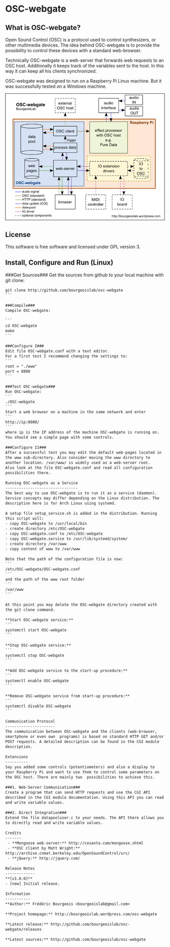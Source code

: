 OSC-webgate
===========

What is OSC-webgate?
--------------------
Open Sound Control (OSC) is a protocol used to control synthesizers, or other multimedia devices. The idea behind OSC-webgate is to provide the possibility to control these devices with a standard web-browser.

Technically OSC-webgate is a web-server that forwards web requests to an OSC host. Additionally it keeps track of the variables sent to the host. In this way it can keep all his clients synchronized.

OSC-webgate was designed to run on a Raspberry Pi Linux machine. But it was successfully tested on a Windows machine.

![OSC-webgate](doc/OSC-webgate.png?raw=true)

License
-------
This software is free software and licensed under GPL version 3. 

Install, Configure and Run (Linux)
----------------------------------

###Get Sources###
Get the sources from github to your local machine with git clone:
````
git clone http://github.com/bourgeoislab/osc-webgate
```

###Compile###
Compile OSC-webgate:

```
cd OSC-webgate
make
```

###Configure I###
Edit file OSC-webgate.conf with a text editor.
For a first test I recommend changing the settings to:
```
root = "./www"
port = 8080
```
 
###Test OSC-webgate###
Run OSC-webgate:
```
./OSC-webgate
```
Start a web browser on a machine in the same network and enter
```
http://ip:8080/
```
where ip is the IP address of the machine OSC-webgate is running on. You should see a simple page with some controls.
 
###Configure II###
After a successful test you may edit the default web-pages located in the www sub-directory. Also consider moving the www directory to another location. /var/www/ is widely used as a web-server root. 
Also look at the file OSC-webgate.conf and read all configuration possibilities there.
 
Running OSC-webgate as a Service
--------------------------------
The best way to use OSC-webgate is to run it as a service (daemon). Service concepts may differ depending on the Linux distribution. The description here is for Arch Linux using systemd.
 
A setup file setup_service.sh is added in the distribution. Running this script will:
- copy OSC-webgate to /usr/local/bin
- create directory /etc/OSC-webgate
- copy OSC-webgate.conf to /etc/OSC-webgate
- copy OSC-webgate.service to /usr/lib/systemd/system/ 
- create directory /var/www
- copy content of www to /var/www
 
Note that the path of the configuration file is now:
```
/etc/OSC-webgate/OSC-webgate.conf
```
and the path of the www root folder
```
/var/www
```
 
At this point you may delete the OSC-webgate directory created with the git clone command.

**Start OSC-webgate service:**
```
systemctl start OSC-webgate
```
 
**Stop OSC-webgate service:**
```
systemctl stop OSC-webgate
```
 
**Add OSC-webgate service to the start-up procedure:**
```
systemctl enable OSC-webgate
```
 
**Remove OSC-webgate service from start-up procedure:**
```
systemctl disable OSC-webgate
```
 
Communication Protocol
----------------------
The communication between OSC-webgate and the clients (web-browser, smartphone or even own  programs) is based on standard HTTP GET and/or POST requests. A detailed description can be found in the CGI module description.
 
Extensions
----------
Say you added some controls (potentiometers) and also a display to your Raspberry Pi and want to use them to control some parameters on the OSC host. There are mainly two  possibilities to achieve this.
 
###1. Web-Server Communication###
Create a program that can send HTTP requests and use the CGI API described in the CGI module documentation. Using this API you can read and write variable values.
 
###2. Direct Integration###
Extend the file datapooluser.c to your needs. The API there allows you to directly read and write variable values.
 
Credits
-------
 - **Mongoose web-server:** http://cesanta.com/mongoose.shtml
 - **OSC client by Matt Wright:** http://archive.cnmat.berkeley.edu/OpenSoundControl/src/
 - **jQuery:** http://jquery.com/
 
Release Notes
-------------
**[v1.0.0]**
- [new] Initial release.
 
Information
-----------
**Author:** Frédéric Bourgeois <bourgeoislab@gmail.com>

**Project homepage:** http://bourgeoislab.wordpress.com/osc-webgate

**Latest release:** http://github.com/bourgeoislab/osc-webgate/releases

**Latest sources:** http://github.com/bourgeoislab/osc-webgate
